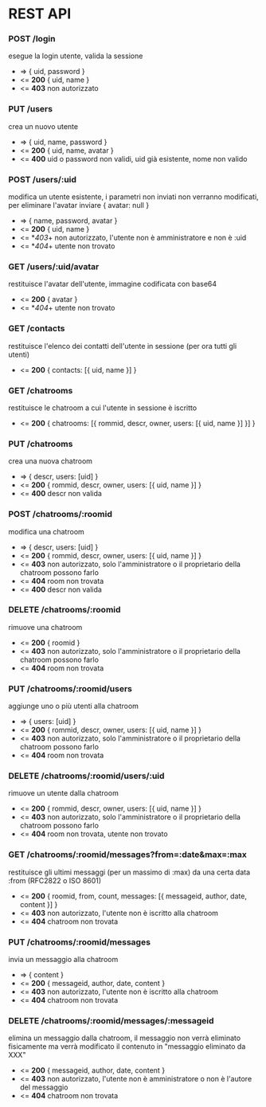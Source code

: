 REST API
========

### POST /login
esegue la login utente, valida la sessione
* => { uid, password }
* <= **200** { uid, name }
* <= **403** non autorizzato

### PUT /users
crea un nuovo utente
* => { uid, name, password }
* <= **200** { uid, name, avatar }
* <= **400** uid o password non validi, uid già esistente, nome non valido

### POST /users/:uid
modifica un utente esistente, i parametri non inviati non verranno modificati, per eliminare l'avatar inviare { avatar: null }
* => { name, password, avatar }
* <= **200** { uid, name }
* <= **403*+ non autorizzato, l'utente non è amministratore e non è :uid
* <= **404*+ utente non trovato

### GET /users/:uid/avatar
restituisce l'avatar dell'utente, immagine codificata con base64
* <= **200** { avatar }
* <= **404*+ utente non trovato

### GET /contacts
restituisce l'elenco dei contatti dell'utente in sessione (per ora tutti gli utenti)
* <= **200** { contacts: [{ uid, name }] }

### GET /chatrooms
restituisce le chatroom a cui l'utente in sessione è iscritto
* <= **200** { chatrooms: [{ rommid, descr, owner, users: [{ uid, name }] }] }

### PUT /chatrooms
crea una nuova chatroom
* => { descr, users: [uid] }
* <= **200** { rommid, descr, owner, users: [{ uid, name }] }
* <= **400** descr non valida

### POST /chatrooms/:roomid
modifica una chatroom
* => { descr, users: [uid] }
* <= **200** { rommid, descr, owner, users: [{ uid, name }] }
* <= **403** non autorizzato, solo l'amministratore o il proprietario della chatroom possono farlo
* <= **404** room non trovata
* <= **400** descr non valida

### DELETE /chatrooms/:roomid
rimuove una chatroom
* <= **200** { roomid }
* <= **403** non autorizzato, solo l'amministratore o il proprietario della chatroom possono farlo
* <= **404** room non trovata

### PUT /chatrooms/:roomid/users
aggiunge uno o più utenti alla chatroom
* => { users: [uid] }
* <= **200** { rommid, descr, owner, users: [{ uid, name }] }
* <= **403** non autorizzato, solo l'amministratore o il proprietario della chatroom possono farlo
* <= **404** room non trovata

### DELETE /chatrooms/:roomid/users/:uid
rimuove un utente dalla chatroom
* <= **200** { rommid, descr, owner, users: [{ uid, name }] }
* <= **403** non autorizzato, solo l'amministratore o il proprietario della chatroom possono farlo
* <= **404** room non trovata, utente non trovato

### GET /chatrooms/:roomid/messages?from=:date&max=:max
restituisce gli ultimi messaggi (per un massimo di :max) da una certa data :from (RFC2822 o ISO 8601)
* <= **200** { roomid, from, count, messages: [{ messageid, author, date, content }] }
* <= **403** non autorizzato, l'utente non è iscritto alla chatroom
* <= **404** chatroom non trovata

### PUT /chatrooms/:roomid/messages
invia un messaggio alla chatroom
* => { content }
* <= **200** { messageid, author, date, content }
* <= **403** non autorizzato, l'utente non è iscritto alla chatroom
* <= **404** chatroom non trovata

### DELETE /chatrooms/:roomid/messages/:messageid
elimina un messaggio dalla chatroom, il messaggio non verrà eliminato fisicamente ma verrà modificato il contenuto in "messaggio eliminato da XXX"
* <= **200** { messageid, author, date, content }
* <= **403** non autorizzato, l'utente non è amministratore o non è l'autore del messaggio
* <= **404** chatroom non trovata